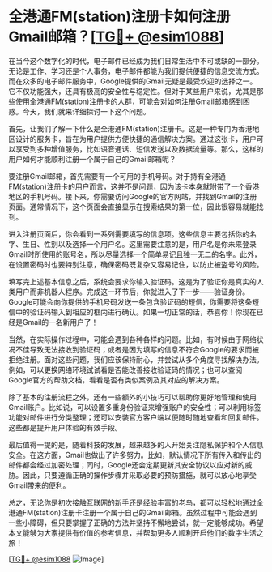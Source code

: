 # 全港通FM(station)注册卡如何注册Gmail邮箱？[[TG💪+ @esim1088](https://t.me/s/esim1088)]

在当今这个数字化的时代，电子邮件已经成为我们日常生活中不可或缺的一部分。无论是工作、学习还是个人事务，电子邮件都能为我们提供便捷的信息交流方式。而在众多的电子邮件服务中，Google提供的Gmail无疑是最受欢迎的选择之一。它不仅功能强大，还具有极高的安全性与稳定性。但对于某些用户来说，尤其是那些使用全港通FM(station)注册卡的人群，可能会对如何注册Gmail邮箱感到困惑。今天，我们就来详细探讨一下这个问题。

首先，让我们了解一下什么是全港通FM(station)注册卡。这是一种专门为香港地区设计的服务卡，旨在为用户提供方便快捷的通信解决方案。通过这张卡，用户可以享受到多种增值服务，比如语音通话、短信发送以及数据流量等。那么，这样的用户如何才能顺利注册一个属于自己的Gmail邮箱呢？

要注册Gmail邮箱，首先需要有一个可用的手机号码。对于持有全港通FM(station)注册卡的用户而言，这并不是问题，因为该卡本身就附带了一个香港地区的手机号码。接下来，你需要访问Google的官方网站，并找到Gmail的注册页面。通常情况下，这个页面会直接显示在搜索结果的第一位，因此很容易就能找到。

进入注册页面后，你会看到一系列需要填写的信息项。这些信息主要包括你的名字、生日、性别以及选择一个用户名。这里需要注意的是，用户名是你未来登录Gmail时所使用的账号名，所以尽量选择一个简单易记且独一无二的名字。此外，在设置密码时也要特别注意，确保密码既复杂又容易记住，以防止被盗号的风险。

填写完上述基本信息之后，系统会要求你输入验证码。这是为了验证你是真实的人类用户而非机器人程序。完成这一环节后，你就进入了下一步——验证身份。Google可能会向你提供的手机号码发送一条包含验证码的短信，你需要将这条短信中的验证码输入到相应的框内进行确认。如果一切正常的话，恭喜你！你现在已经是Gmail的一名新用户了！

当然，在实际操作过程中，可能会遇到各种各样的问题。比如，有时候由于网络状况不佳导致无法接收到验证码；或者是因为填写的信息不符合Google的要求而被拒绝注册。面对这些问题，我们应该保持耐心，并尝试从多个角度寻找解决办法。例如，可以更换网络环境试试看是否能改善接收验证码的情况；也可以查阅Google官方的帮助文档，看看是否有类似案例及其对应的解决方案。

除了基本的注册流程之外，还有一些额外的小技巧可以帮助你更好地管理和使用Gmail账户。比如说，可以设置多重身份验证来增强账户的安全性；可以利用标签功能对邮件进行分类整理；还可以安装官方客户端以便随时随地查看和回复邮件。这些都是提升用户体验的有效手段。

最后值得一提的是，随着科技的发展，越来越多的人开始关注隐私保护和个人信息安全。在这方面，Gmail也做出了许多努力。比如，默认情况下所有传入和传出的邮件都会经过加密处理；同时，Google还会定期更新其安全协议以应对新的威胁。因此，只要遵循正确的操作步骤并采取必要的预防措施，就可以放心地享受Gmail带来的便利。

总之，无论你是初次接触互联网的新手还是经验丰富的老鸟，都可以轻松地通过全港通FM(station)注册卡注册一个属于自己的Gmail邮箱。虽然过程中可能会遇到一些小障碍，但只要掌握了正确的方法并坚持不懈地尝试，就一定能够成功。希望本文能够为大家提供有价值的参考信息，并帮助更多人顺利开启他们的数字生活之旅！

[[TG💪+ @esim1088](https://t.me/s/esim1088) ![Image](https://i.postimg.cc/4NQfJmqS/Snipaste-2025-05-13-00-14-12.png)]